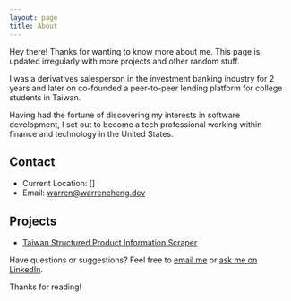 ```yaml
---
layout: page
title: About
---
```


<p class="message">
  Hey there! Thanks for wanting to know more about me. This page is updated irregularly with more projects and other random stuff.
</p>

I was a derivatives salesperson in the investment banking industry for 2 years and later on co-founded a peer-to-peer lending platform for college students in Taiwan.

Having had the fortune of discovering my interests in software development, I set out to become a tech professional working within finance and technology in the United States.


## Contact
* Current Location: []
* Email: warren@warrencheng.dev


## Projects
* [Taiwan Structured Product Information Scraper](https://github.com/jn8029/tdcc)


Have questions or suggestions? Feel free to <a href="mailto:warren@warrencheng.dev">email me</a> or <a href="">ask me on LinkedIn</a>.

Thanks for reading!
